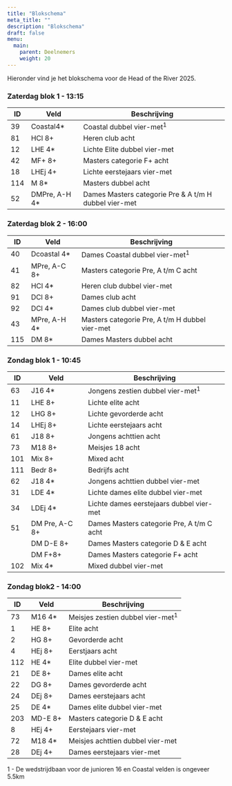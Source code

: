 ```yaml
---
title: "Blokschema"
meta_title: ""
description: "Blokschema"
draft: false
menu:
  main:
    parent: Deelnemers
    weight: 20
---
```

<!-- In december 2024 kan je hier het blokschema voor de Head of the River 2025 inzien. -->

Hieronder vind je het blokschema voor de Head of the River 2025.

### Zaterdag blok 1 - 13:15

| ID  | Veld          | Beschrijving                                          |
|-----|---------------|-------------------------------------------------------|
| 39  | Coastal4*     | Coastal dubbel vier-met<sup>1</sup>                   |
| 81  | HCl 8+        | Heren club acht                                       |
| 12  | LHE 4*        | Lichte Elite dubbel vier-met                          |
| 42  | MF+ 8+        | Masters categorie F+ acht                             |
| 18  | LHEj 4+       | Lichte eerstejaars vier-met                           |
| 114 | M 8*          | Masters dubbel acht                                   |
| 52  | DMPre, A-H 4* | Dames Masters categorie Pre & A t/m H dubbel vier-met |

### Zaterdag blok 2 - 16:00

| ID  | Veld         | Beschrijving                                   |
|-----|--------------|------------------------------------------------|
| 40  | Dcoastal 4*  | Dames Coastal dubbel vier-met<sup>1</sup>                  |
| 41  | MPre, A-C 8+ | Masters categorie Pre, A t/m C acht            |
| 82  | HCl 4*       | Heren club dubbel vier-met                     |
| 91  | DCl 8+       | Dames club acht                                |
| 92  | DCl 4*       | Dames club dubbel vier-met                     |
| 43  | MPre, A-H 4* | Masters categorie Pre, A t/m H dubbel vier-met |
| 115 | DM 8*        | Dames Masters dubbel acht                      |

### Zondag blok 1 - 10:45

| ID  | Veld           | Beschrijving                              |
|-----|----------------|-------------------------------------------|
| 63  | J16 4*         | Jongens zestien dubbel vier-met<sup>1</sup>           |
| 11  | LHE 8+         | Lichte elite acht                         |
| 12  | LHG 8+         | Lichte gevorderde acht                    |
| 14  | LHEj 8+        | Lichte eerstejaars acht                   |
| 61  | J18 8+         | Jongens achttien acht                     |
| 73  | M18 8+         | Meisjes 18 acht                           |
| 101 | Mix 8+         | Mixed acht                                |
| 111 | Bedr 8+        | Bedrijfs acht                             |
| 62  | J18 4*         | Jongens achttien dubbel vier-met          |
| 31  | LDE 4*         | Lichte dames elite dubbel vier-met        |
| 34  | LDEj 4*        | Lichte dames eerstejaars dubbel vier-met  |
| 51  | DM Pre, A-C 8+ | Dames Masters categorie Pre, A t/m C acht |
|     | DM D-E 8+      | Dames Masters categorie D & E acht        |
|     | DM F+8+        | Dames Masters categorie F+ acht           |
| 102 | Mix 4*         | Mixed dubbel vier-met                     |

### Zondag blok2 - 14:00

| ID  | Veld    | Beschrijving                     |
|-----|---------|----------------------------------|
| 73  | M16 4*  | Meisjes zestien dubbel vier-met<sup>1</sup>  |
| 1   | HE 8+   | Elite acht                       |
| 2   | HG 8+   | Gevorderde acht                  |
| 4   | HEj 8+  | Eerstjaars acht                  |
| 112 | HE 4*   | Elite dubbel vier-met            |
| 21  | DE 8+   | Dames elite acht                 |
| 22  | DG 8+   | Dames gevorderde acht            |
| 24  | DEj 8+  | Dames eerstejaars acht           |
| 25  | DE 4*   | Dames elite dubbel vier-met      |
| 203 | MD-E 8+ | Masters categorie D & E acht     |
| 8   | HEj 4+  | Eerstejaars vier-met             |
| 72  | M18 4*  | Meisjes achttien dubbel vier-met |
| 28  | DEj 4+  | Dames eerstejaars vier-met       |

1 - De wedstrijdbaan voor de junioren 16 en Coastal velden is ongeveer 5.5km